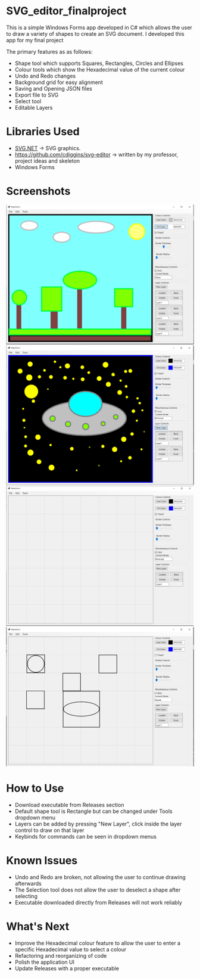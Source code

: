 # SVG_editor_finalproject

This is a simple Windows Forms app developed in C# which allows the user to draw a variety of shapes to create an SVG document. I developed this app for my final project

The primary features as as follows:
  - Shape tool which supports Squares, Rectangles, Circles and Ellipses
  - Colour tools which show the Hexadecimal value of the current colour
  - Undo and Redo changes
  - Background grid for easy alignment
  - Saving and Opening JSON files
  - Export file to SVG
  - Select tool 
  - Editable Layers

# Libraries Used

  - <a href="https://github.com/svg-net/SVG">SVG.NET</a> -> SVG graphics. 
  -  <a href="https://github.com/cdiggins/svg-editor">https://github.com/cdiggins/svg-editor</a> -> written by my professor, project ideas and skeleton
  -  Windows Forms

# Screenshots

![DaytimeScene](Screenshots/screenshot1.PNG)
![UFO](Screenshots/screenshot2.PNG)
![DefaultApp](Screenshots/screenshot3.PNG)
![GridDemo](Screenshots/screenshot4.PNG)

# How to Use

- Download executable from Releases section
- Default shape tool is Rectangle but can be changed under Tools dropdown menu
- Layers can be added by pressing "New Layer", click inside the layer control to draw on that layer
- Keybinds for commands can be seen in dropdown menus

# Known Issues

  - Undo and Redo are broken, not allowing the user to continue drawing afterwards
  - The Selection tool does not allow the user to deselect a shape after selecting
  - Executable downloaded directly from Releases will not work reliably

# What's Next

  - Improve the Hexadecimal colour feature to allow the user to enter a specific Hexadecimal value to select a colour
  - Refactoring and reorganizing of code
  - Polish the application UI
  - Update Releases with a proper executable
